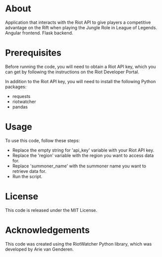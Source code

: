 # About
Application that interacts with the Riot API to give players a competitive advantage on the Rift when playing the Jungle Role in League of Legends. 
Angular frontend. Flask backend.

# Prerequisites
Before running the code, you will need to obtain a Riot API key, which you can get by following the instructions on the Riot Developer Portal.

In addition to the Riot API key, you will need to install the following Python packages:

* requests
* riotwatcher
* pandas

# Usage
To use this code, follow these steps:

* Replace the empty string for 'api_key' variable with your Riot API key.
* Replace the 'region' variable with the region you want to access data for.
* Replace 'summoner_name' with the summoner name you want to retrieve data for.
* Run the script.

# License
This code is released under the MIT License.

# Acknowledgements
This code was created using the RiotWatcher Python library, which was developed by Arie van Genderen.
